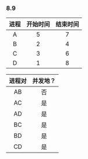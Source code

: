 ### 8.9  
| 进程 | 开始时间 | 结束时间 |
|:-:|:-:|:-:|
| A | 5 | 7 |
| B | 2 | 4 |
| C | 3 | 6 |
| D | 1 | 8 |


| 进程对 |并发地？|
|:-:|:-:|
| AB | 否 |
| AC | 是 |
| AD | 是 |
| BC | 是 |
| BD | 是 |
| CD | 是 |
